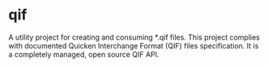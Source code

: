 # qif
A utility project for creating and consuming *.qif files. This project complies with documented Quicken Interchange Format (QIF) files specification. It is a completely managed, open source QIF API.

